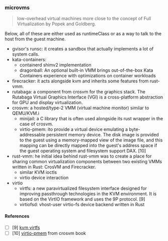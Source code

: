 ### microvms
> low-overhead virtual machines more close to the concept of Full Virtualization by Popek and Goldberg.


Below, all of these are either used as runtimeClass or as a way to talk to the host from the guest machine.

- gvisor's runsc: it creates a sandbox that actually implements a lot of system calls.
- kata-containers:
  - containerd shimv2 implementation
  - dragonball: An optional built-in VMM brings out-of-the-box Kata Containers experience with optimizations on container workloads
- firecracker: it acts alongside kvm and inherits some features from rust-vmm.
- rutabaga: a component from crosvm for the graphics stack. The Rutabaga Virtual Graphics Interface (VGI) is a cross-platform abstraction for GPU and display virtualization.
- crosvm: a hosted/type-2 VMM (virtual machine monitor) similar to QEMU/KVM.i
  - minijail: a C library that is often used alongside its rust wrapper in the case of crosvm.
  - virtio-pmem: ito provide a virtual device emulating a byte-addressable persistent memory device. The disk image is provided to the guest using a memory-mapped view of the image file, and this mapping can be directly mapped into the guest's address space if the guest operating system and filesystem support DAX. [10]
- rust-vmm: he initial idea behind rust-vmm was to create a place for sharing common virtualization components between two existing VMMs written in Rust: CrosVM and Firecracker.
  - similar KVM ioctls
  - virtio device interaction
- virtio
  - virtfs: a new paravirtualized filesystem interface designed for improving passthrough technologies in the KVM environment. It is based on the VirtIO framework and uses the 9P protocol. [9]
  - virtiofsd: vhost-user virtio-fs device backend written in Rust




#### References

- [ ] [9] [kvm virtfs](https://linux-kvm.org/page/VirtFS)
- [ ] [10] [virtio-pmem](https://crosvm.dev/book/devices/pmem/basic.html) from crosvm book
